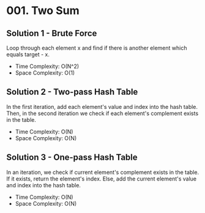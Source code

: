 # 001. Two Sum
## Solution 1 - Brute Force
Loop through each element x and find if there is another element which equals target - x.
* Time Complexity: O(N^2)
* Space Complexity: O(1)

## Solution 2 - Two-pass Hash Table
In the first iteration, add each element's value and index into the hash table. Then, in the second iteration we check if each element's complement exists in the table.
* Time Complexity: O(N)
* Space Complexity: O(N)

## Solution 3 - One-pass Hash Table
In an iteration, we check if current element's complement exists in the table. If it exists, return the element's index. Else, add the current element's value and index into the hash table. 
* Time Complexity: O(N)
* Space Complexity: O(N)